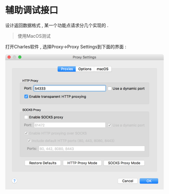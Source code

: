 # 辅助调试接口

设计返回数据格式 , 某一个功能点请求分几个实现的 . 

> 使用MacOS测试

打开Charles软件 , 选择Proxy-&gt;Proxy Settings到下面的界面 : 

![](/assets/proxy.png)




